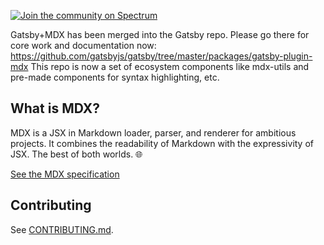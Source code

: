 
[![Join the community on Spectrum](https://withspectrum.github.io/badge/badge.svg)](https://spectrum.chat/mdx)

Gatsby+MDX has been merged into the Gatsby repo. Please go there for core work and documentation now: https://github.com/gatsbyjs/gatsby/tree/master/packages/gatsby-plugin-mdx
This repo is now a set of ecosystem components like mdx-utils and pre-made components for syntax highlighting, etc.

## What is MDX?

MDX is a JSX in Markdown loader, parser, and renderer for ambitious projects.
It combines the readability of Markdown with the expressivity of JSX.
The best of both worlds. :globe_with_meridians:

[See the MDX specification](https://github.com/mdx-js/specification)

## Contributing

See [CONTRIBUTING.md](./CONTRIBUTING.md).

[mdx]: https://github.com/mdx-js/mdx
[gatsby]: https://www.gatsbyjs.org/